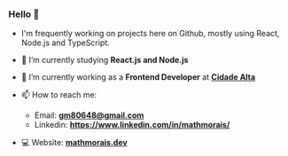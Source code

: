 ### Hello 👋


- I'm frequently working on projects here on Github, mostly using React, Node.js and TypeScript. 
 
- 🌱 I’m currently studying **React.js and Node.js**

- 🔭 I’m currently working as a **Frontend Developer** at **[Cidade Alta](https://cidadealta.gg/)**

- 📫 How to reach me: 
  - Email: **gm80648@gmail.com**
  - Linkedin: **https://www.linkedin.com/in/mathmorais/**

- 💻 Website: **[mathmorais.dev](https://mathmorais.dev)**
